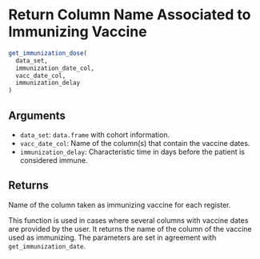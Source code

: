 # Return Column Name Associated to Immunizing Vaccine

```r
get_immunization_dose(
  data_set,
  immunization_date_col,
  vacc_date_col,
  immunization_delay
)
```

## Arguments

- `data_set`: `data.frame` with cohort information.
- `vacc_date_col`: Name of the column(s) that contain the vaccine dates.
- `immunization_delay`: Characteristic time in days before the patient is considered immune.

## Returns

Name of the column taken as immunizing vaccine for each register.

This function is used in cases where several columns with vaccine dates are provided by the user. It returns the name of the column of the vaccine used as immunizing. The parameters are set in agreement with `get_immunization_date`.
